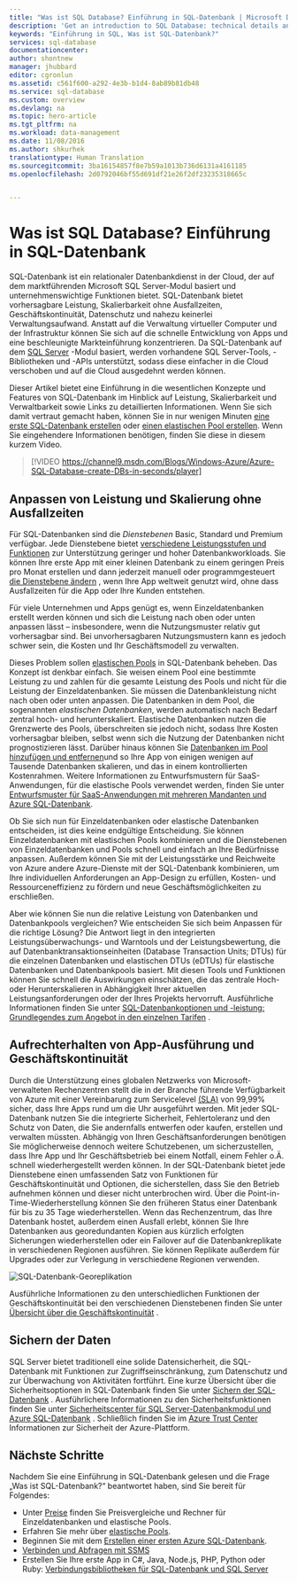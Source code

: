 ```yaml
---
title: "Was ist SQL Database? Einführung in SQL-Datenbank | Microsoft Docs"
description: 'Get an introduction to SQL Database: technical details and capabilities of Microsoft''s relational database management system (RDBMS) in the cloud.'
keywords: "Einführung in SQL, Was ist SQL-Datenbank?"
services: sql-database
documentationcenter: 
author: shontnew
manager: jhubbard
editor: cgronlun
ms.assetid: c561f600-a292-4e3b-b1d4-8ab89b81db48
ms.service: sql-database
ms.custom: overview
ms.devlang: na
ms.topic: hero-article
ms.tgt_pltfrm: na
ms.workload: data-management
ms.date: 11/08/2016
ms.author: shkurhek
translationtype: Human Translation
ms.sourcegitcommit: 3ba16154857f8e7b59a1013b736d6131a4161185
ms.openlocfilehash: 2d0792046bf55d691df21e26f2df23235318665c


---
```

# <a name="what-is-sql-database-introduction-to-sql-database"></a>Was ist SQL Database? Einführung in SQL-Datenbank
SQL-Datenbank ist ein relationaler Datenbankdienst in der Cloud, der auf dem marktführenden Microsoft SQL Server-Modul basiert und unternehmenswichtige Funktionen bietet. SQL-Datenbank bietet vorhersagbare Leistung, Skalierbarkeit ohne Ausfallzeiten, Geschäftskontinuität, Datenschutz und nahezu keinerlei Verwaltungsaufwand. Anstatt auf die Verwaltung virtueller Computer und der Infrastruktur können Sie sich auf die schnelle Entwicklung von Apps und eine beschleunigte Markteinführung konzentrieren. Da SQL-Datenbank auf dem [SQL Server](https://msdn.microsoft.com/library/bb545450.aspx) -Modul basiert, werden vorhandene SQL Server-Tools, -Bibliotheken und -APIs unterstützt, sodass diese einfacher in die Cloud verschoben und auf die Cloud ausgedehnt werden können.

Dieser Artikel bietet eine Einführung in die wesentlichen Konzepte und Features von SQL-Datenbank im Hinblick auf Leistung, Skalierbarkeit und Verwaltbarkeit sowie Links zu detaillierten Informationen. Wenn Sie sich damit vertraut gemacht haben, können Sie in nur wenigen Minuten [eine erste SQL-Datenbank erstellen](sql-database-get-started.md) oder [einen elastischen Pool erstellen](sql-database-elastic-pool-create-portal.md). Wenn Sie eingehendere Informationen benötigen, finden Sie diese in diesem kurzem Video.
> [!VIDEO https://channel9.msdn.com/Blogs/Windows-Azure/Azure-SQL-Database-create-DBs-in-seconds/player]
> 
> 

## <a name="adjust-performance-and-scale-without-downtime"></a>Anpassen von Leistung und Skalierung ohne Ausfallzeiten
Für SQL-Datenbanken sind die *Dienstebenen* Basic, Standard und Premium verfügbar. Jede Dienstebene bietet [verschiedene Leistungsstufen und Funktionen](sql-database-service-tiers.md) zur Unterstützung geringer und hoher Datenbankworkloads. Sie können Ihre erste App mit einer kleinen Datenbank zu einem geringen Preis pro Monat erstellen und dann jederzeit manuell oder programmgesteuert [die Dienstebene ändern](sql-database-scale-up.md) , wenn Ihre App weltweit genutzt wird, ohne dass Ausfallzeiten für die App oder Ihre Kunden entstehen.

Für viele Unternehmen und Apps genügt es, wenn Einzeldatenbanken erstellt werden können und sich die Leistung nach oben oder unten anpassen lässt – insbesondere, wenn die Nutzungsmuster relativ gut vorhersagbar sind. Bei unvorhersagbaren Nutzungsmustern kann es jedoch schwer sein, die Kosten und Ihr Geschäftsmodell zu verwalten.

Dieses Problem sollen [elastischen Pools](sql-database-elastic-pool.md) in SQL-Datenbank beheben. Das Konzept ist denkbar einfach. Sie weisen einem Pool eine bestimmte Leistung zu und zahlen für die gesamte Leistung des Pools und nicht für die Leistung der Einzeldatenbanken. Sie müssen die Datenbankleistung nicht nach oben oder unten anpassen. Die Datenbanken in dem Pool, die sogenannten *elastischen Datenbanken*, werden automatisch nach Bedarf zentral hoch- und herunterskaliert. Elastische Datenbanken nutzen die Grenzwerte des Pools, überschreiten sie jedoch nicht, sodass Ihre Kosten vorhersagbar bleiben, selbst wenn sich die Nutzung der Datenbanken nicht prognostizieren lässt. Darüber hinaus können Sie [Datenbanken im Pool hinzufügen und entfernen](sql-database-elastic-pool-manage-portal.md)und so Ihre App von einigen wenigen auf Tausende Datenbanken skalieren, und das in einem kontrollierten Kostenrahmen. Weitere Informationen zu Entwurfsmustern für SaaS-Anwendungen, für die elastische Pools verwendet werden, finden Sie unter [Entwurfsmuster für SaaS-Anwendungen mit mehreren Mandanten und Azure SQL-Datenbank](sql-database-design-patterns-multi-tenancy-saas-applications.md).

Ob Sie sich nun für Einzeldatenbanken oder elastische Datenbanken entscheiden, ist dies keine endgültige Entscheidung. Sie können Einzeldatenbanken mit elastischen Pools kombinieren und die Dienstebenen von Einzeldatenbanken und Pools schnell und einfach an Ihre Bedürfnisse anpassen. Außerdem können Sie mit der Leistungsstärke und Reichweite von Azure andere Azure-Dienste mit der SQL-Datenbank kombinieren, um Ihre individuellen Anforderungen an App-Design zu erfüllen, Kosten- und Ressourceneffizienz zu fördern und neue Geschäftsmöglichkeiten zu erschließen.

Aber wie können Sie nun die relative Leistung von Datenbanken und Datenbankpools vergleichen? Wie entscheiden Sie sich beim Anpassen für die richtige Lösung? Die Antwort liegt in den integrierten Leistungsüberwachungs- und Warntools und der Leistungsbewertung, die auf Datenbanktransaktionseinheiten (Database Transaction Units; DTUs) für die einzelnen Datenbanken und elastischen DTUs (eDTUs) für elastische Datenbanken und Datenbankpools basiert. Mit diesen Tools und Funktionen können Sie schnell die Auswirkungen einschätzen, die das zentrale Hoch- oder Herunterskalieren in Abhängigkeit Ihrer aktuellen Leistungsanforderungen oder der Ihres Projekts hervorruft. Ausführliche Informationen finden Sie unter [SQL-Datenbankoptionen und -leistung: Grundlegendes zum Angebot in den einzelnen Tarifen](sql-database-service-tiers.md) .

## <a name="keep-your-app-and-business-running"></a>Aufrechterhalten von App-Ausführung und Geschäftskontinuität
Durch die Unterstützung eines globalen Netzwerks von Microsoft-verwalteten Rechenzentren stellt die in der Branche führende Verfügbarkeit von Azure mit einer Vereinbarung zum Servicelevel [(SLA)](http://azure.microsoft.com/support/legal/sla/) von 99,99% sicher, dass Ihre Apps rund um die Uhr ausgeführt werden. Mit jeder SQL-Datenbank nutzen Sie die integrierte Sicherheit, Fehlertoleranz und den Schutz von Daten, die Sie andernfalls entwerfen oder kaufen, erstellen und verwalten müssten. Abhängig von Ihren Geschäftsanforderungen benötigen Sie möglicherweise dennoch weitere Schutzebenen, um sicherzustellen, dass Ihre App und Ihr Geschäftsbetrieb bei einem Notfall, einem Fehler o.Ä. schnell wiederhergestellt werden können. In der SQL-Datenbank bietet jede Dienstebene einen umfassenden Satz von Funktionen für Geschäftskontinuität und Optionen, die sicherstellen, dass Sie den Betrieb aufnehmen können und dieser nicht unterbrochen wird. Über die Point-in-Time-Wiederherstellung können Sie den früheren Status einer Datenbank für bis zu 35 Tage wiederherstellen. Wenn das Rechenzentrum, das Ihre Datenbank hostet, außerdem einen Ausfall erlebt, können Sie Ihre Datenbanken aus georedundanten Kopien aus kürzlich erfolgten Sicherungen wiederherstellen oder ein Failover auf die Datenbankreplikate in verschiedenen Regionen ausführen. Sie können Replikate außerdem für Upgrades oder zur Verlegung in verschiedene Regionen verwenden.

![SQL-Datenbank-Georeplikation](./media/sql-database-technical-overview/azure_sqldb_map.png)

Ausführliche Informationen zu den unterschiedlichen Funktionen der Geschäftskontinuität bei den verschiedenen Dienstebenen finden Sie unter [Übersicht über die Geschäftskontinuität](sql-database-business-continuity.md) .

## <a name="secure-your-data"></a>Sichern der Daten
SQL Server bietet traditionell eine solide Datensicherheit, die SQL-Datenbank mit Funktionen zur Zugriffseinschränkung, zum Datenschutz und zur Überwachung von Aktivitäten fortführt. Eine kurze Übersicht über die Sicherheitsoptionen in SQL-Datenbank finden Sie unter [Sichern der SQL-Datenbank](sql-database-security.md) . Ausführlichere Informationen zu den Sicherheitsfunktionen finden Sie unter [Sicherheitscenter für SQL Server-Datenbankmodul und Azure SQL-Datenbank](https://msdn.microsoft.com/library/bb510589) . Schließlich finden Sie im [Azure Trust Center](https://azure.microsoft.com/support/trust-center/security/) Informationen zur Sicherheit der Azure-Plattform.

## <a name="next-steps"></a>Nächste Schritte
Nachdem Sie eine Einführung in SQL-Datenbank gelesen und die Frage „Was ist SQL-Datenbank?“ beantwortet haben, sind Sie bereit für Folgendes:

* Unter [Preise](https://azure.microsoft.com/pricing/details/sql-database/) finden Sie Preisvergleiche und Rechner für Einzeldatenbanken und elastische Pools.
* Erfahren Sie mehr über [elastische Pools](sql-database-elastic-pool.md).
* Beginnen Sie mit dem [Erstellen einer ersten Azure SQL-Datenbank](sql-database-get-started.md).
* [Verbinden und Abfragen mit SSMS](sql-database-connect-query-ssms.md)
* Erstellen Sie Ihre erste App in C#, Java, Node.js, PHP, Python oder Ruby: [Verbindungsbibliotheken für SQL-Datenbank und SQL Server](sql-database-libraries.md)



<!--HONumber=Dec16_HO3-->


